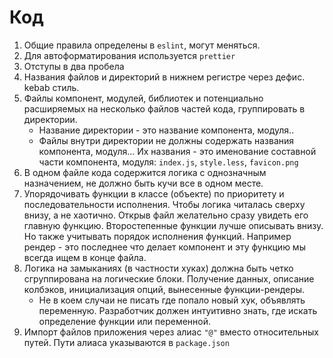 # Код

1. Общие правила определены в `eslint`, могут меняться.
2. Для автоформатирования используется `prettier`
3. Отступы в два пробела
4. Названия файлов и директорий в нижнем регистре через дефис. kebab стиль.
5. Файлы компонент, модулей, библиотек и потенциально расширяемых на несколько файлов частей кода, группировать в директории.
    - Название директории - это название компонента, модуля.. 
    - Файлы внутри директории не должны содержать названия компонента, модуля... Их названия - это именование составной части компонента, модуля: `index.js`, `style.less`, `favicon.png`
6. В одном файле кода содержится логика с однозначным назначением, не должно быть кучи все в одном месте. 
7. Упорядочивать функции в классе (объекте) по приоритету и последовательности исполнения. Чтобы логика читалась сверху внизу, а не хаотично. Открыв файл желательно сразу увидеть его главную функцию. Второстепенные функции лучше описывать внизу. Но также учитывать порядок исполнения функций. Например рендер - это последнее что делает компонент и эту функцию мы всегда ищем в конце файла.
8. Логика на замыканиях (в частности хуках) должна быть четко сгруппирована на логические блоки. Получение данных, описание колбэков, инициализация опций, вынесенные функции-рендеры.
    - Не в коем случаи не писать где попало новый хук, объявлять переменную. Разработчик должен интуитивно знать, где искать определение функции или переменной.
9. Импорт файлов приложения через алиас `"@"` вместо относительных путей. Пути алиаса указываются в `package.json`
